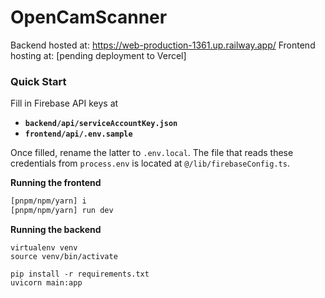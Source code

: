 # OpenCamScanner

Backend hosted at: https://web-production-1361.up.railway.app/
Frontend hosting at: [pending deployment to Vercel]

### Quick Start

Fill in Firebase API keys at
- **`backend/api/serviceAccountKey.json`**
- **`frontend/api/.env.sample`**

Once filled, rename the latter to `.env.local`. The file that reads these credentials from `process.env` is located at
`@/lib/firebaseConfig.ts`.

**Running the frontend**

```bash
[pnpm/npm/yarn] i
[pnpm/npm/yarn] run dev
```

**Running the backend**
```
virtualenv venv
source venv/bin/activate

pip install -r requirements.txt
uvicorn main:app
```
